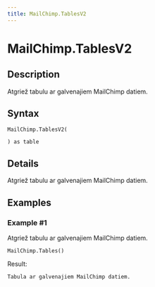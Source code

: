 ```yaml
---
title: MailChimp.TablesV2
---
```


# MailChimp.TablesV2


## Description

Atgriež tabulu ar galvenajiem MailChimp datiem.


## Syntax

```powerquery
MailChimp.TablesV2(

) as table
```


## Details

Atgriež tabulu ar galvenajiem MailChimp datiem.


## Examples

### Example #1 
Atgriež tabulu ar galvenajiem MailChimp datiem.
```powerquery
MailChimp.Tables()
```

Result: 
```powerquery
Tabula ar galvenajiem MailChimp datiem.
```



